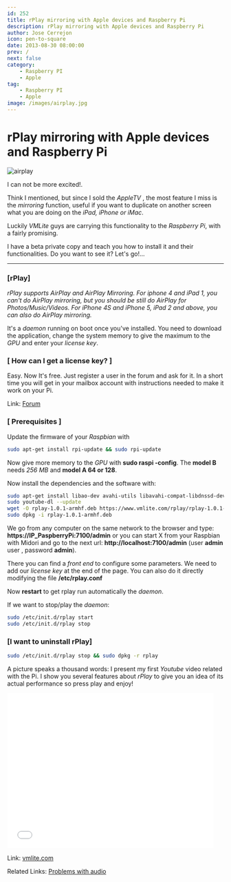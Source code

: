 ```yaml
---
id: 252
title: rPlay mirroring with Apple devices and Raspberry Pi
description: rPlay mirroring with Apple devices and Raspberry Pi
author: Jose Cerrejon
icon: pen-to-square
date: 2013-08-30 08:00:00
prev: /
next: false
category:
    - Raspberry PI
    - Apple
tag:
    - Raspberry PI
    - Apple
image: /images/airplay.jpg
---
```


# rPlay mirroring with Apple devices and Raspberry Pi

![airplay](/images/airplay.jpg)

I can not be more excited!.

Think I mentioned, but since I sold the _AppleTV_ , the most feature I miss is the _mirroring_ function, useful if you want to duplicate on another screen what you are doing on the _iPad, iPhone or iMac_.

Luckily _VMLite_ guys are carrying this functionality to the _Raspberry Pi_, with a fairly promising.

I have a beta private copy and teach you how to install it and their functionalities. Do you want to see it? Let's go!...

---

### [rPlay]

_rPlay supports AirPlay and AirPlay Mirroring. For iphone 4 and iPad 1, you can't do AirPlay mirroring, but you should be still
do AirPlay for Photos/Music/Videos. For iPhone 4S and iPhone 5, iPad 2 and above, you can also do AirPlay mirroring._

It's a _daemon_ running on boot once you've installed. You need to download the application, change the system memory to give the maximum to the _GPU_ and enter your _license key_.

### [ How can I get a license key? ]

Easy. Now It's free. Just register a user in the forum and ask for it. In a short time you will get in your mailbox account with instructions needed to make it work on your Pi.

Link: [Forum](https://www.vmlite.com/index.php?option=com_kunena&Itemid=158&func=view&catid=23&id=11658)

### [ Prerequisites ]

Update the firmware of your _Raspbian_ with

```bash
sudo apt-get install rpi-update && sudo rpi-update
```

Now give more memory to the _GPU_ with **sudo raspi -config**. The **model B** needs _256 MB_ and **model A 64 or 128**.

Now install the dependencies and the software with:

```bash
sudo apt-get install libao-dev avahi-utils libavahi-compat-libdnssd-dev libva-dev youtube-dl
sudo youtube-dl --update
wget -O rplay-1.0.1-armhf.deb https://www.vmlite.com/rplay/rplay-1.0.1-armhf.deb
sudo dpkg -i rplay-1.0.1-armhf.deb
```

We go from any computer on the same network to the browser and type: **https://IP_PaspberryPi:7100/admin** or you can start X from your Raspbian with Midori and go to the next url: **http://localhost:7100/admin** (user **admin** user , password **admin**).

There you can find a _front end_ to configure some parameters. We need to add our _license key_ at the end of the page. You can also do it directly modifying the file **/etc/rplay.conf**

Now **restart** to get rplay run automatically the _daemon_.

If we want to stop/play the _daemon_:

```bash
sudo /etc/init.d/rplay start
sudo /etc/init.d/rplay stop
```

### [I want to uninstall rPlay]

```bash
sudo /etc/init.d/rplay stop && sudo dpkg -r rplay
```

A picture speaks a thousand words: I present my first _Youtube_ video related with the Pi. I show you several features about _rPlay_ to give you an idea of its actual performance so press play and enjoy!

<iframe width="480" height="360" src="//www.youtube.com/embed/iwtbKHGZa_M" frameborder="0" allowfullscreen></iframe>

Link: [vmlite.com](https://www.vmlite.com)

Related Links: [Problems with audio](https://cagewebdev.com/index.php/raspberry-pi-getting-audio-working/)
